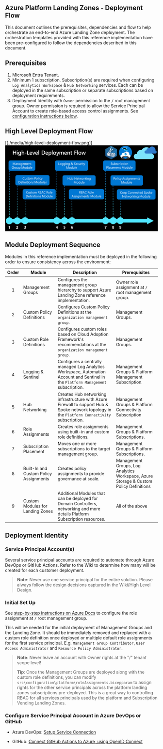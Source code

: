 <!-- markdownlint-disable -->

## Azure Platform Landing Zones - Deployment Flow

<!-- markdownlint-restore -->

This document outlines the prerequisites, dependencies and flow to help orchestrate an end-to-end Azure Landing Zone deployment. The orchestration templates provided with this reference implementation have been pre-configured to follow the dependencies described in this document.

## Prerequisites

1. Microsoft Entra Tenant.
2. Minimum 1 subscription. Subscription(s) are required when configuring `Log Analytics Workspace` & `Hub Networking` services. Each can be deployed in the same subscription or separate subscriptions based on deployment requirements.
3. Deployment Identity with `Owner` permission to the `/` root management group. Owner permission is required to allow the Service Principal Account to create role-based access control assignments. See [configuration instructions below](#deployment-identity).

## High Level Deployment Flow

[[./media/high-level-deployment-flow.png]]
![High Level Deployment Flow](../.media/high-level-deployment-flow.png)

## Module Deployment Sequence

Modules in this reference implementation must be deployed in the following order to ensure consistency across the environment:

| Order | Module                                 | Description                                                                                                                                    | Prerequisites                                                                         |
| :---: | -------------------------------------- | ---------------------------------------------------------------------------------------------------------------------------------------------- | ------------------------------------------------------------------------------------- |
|   1   | Management Groups                      | Configures the management group hierarchy to support Azure Landing Zone reference implementation.                                              | Owner role assignment at `/` root management group.                                   |
|   2   | Custom Policy Definitions              | Configures Custom Policy Definitions at the `organization management group`.                                                                   | Management Groups.                                                                    |
|   3   | Custom Role Definitions                | Configures custom roles based on Cloud Adoption Framework's recommendations at the `organization management group`.                            | Management Groups.                                                                    |
|   4   | Logging & Sentinel                     | Configures a centrally managed Log Analytics Workspace, Automation Account and Sentinel in the `Platform Management` subscription.             | Management Groups & Platform Management Subscription.                                 |
|   5   | Hub Networking                         | Creates Hub networking infrastructure with Azure Firewall to support Hub & Spoke network topology in the `Platform Connectivity` subscription. | Management Groups & Platform Connectivity Subscription                                |
|   6   | Role Assignments                       | Creates role assignments using built-in and custom role definitions.                                                                           | Management Groups & Platform Subscriptions.                                           |
|   7   | Subscription Placement                 | Moves one or more subscriptions to the target management group.                                                                                | Management Groups & Platform Subscriptions.                                           |
|   8   | Built-In and Custom Policy Assignments | Creates policy assignments to provide governance at scale.                                                                                     | Management Groups, Log Analytics Workspace, Azure Storage & Custom Policy Definitions |
|   9   | Custom Modules for Landing Zones       | Additional Modules that can be deployed for Domain Controllers, networking and more details Platform Subscription resources.                   | All of the above                                                                      |

## Deployment Identity

### Service Principal Account(s)

Several service principal accounts are required to automate through Azure DevOps or GitHub Actions. Refer to the Wiki to determine how many will be created for each customer deployment.

> **Note**: Never use one service principal for the entire solution. Please always follow the design decisions captured in the Wiki/High Level Design.

### Initial Set Up

See [step-by-step instructions on Azure Docs](https://docs.microsoft.com/azure/azure-resource-manager/templates/deploy-to-tenant?tabs=azure-powershell#required-access) to configure the role assignment at `/` root management group.

This will be needed for the initial deployment of Management Groups and the Landing Zone. It should be immediately removed and replaced with a custom role definition once deployed or multiple default role assignments for the first service principal. E.g. `Management Group Contributor`, `User Access Administrator` and `Resource Policy Administrator`.

> **Note**: Never leave an account with Owner rights at the "/" tenant scope level!
>
> **Tip**: Once the Management Groups are deployed along with the custom role definitions, you can modify `src\configuration\platform\roleAssignments.bicepparam` to assign rights for the other service principals across the platform landing zones subscriptions pre-deployed. This is a great way to controlling RBAC for all services principals used by the platform and Subscription Vending Landing Zones.

### Configure Service Principal Account in Azure DevOps or GitHub

- Azure DevOps: [Setup Service Connection](https://docs.microsoft.com/azure/devops/pipelines/library/service-endpoints?view=azure-devops&tabs=yaml)

- GitHub: [Connect GitHub Actions to Azure, using OpenID Connect](https://docs.microsoft.com/azure/developer/github/connect-from-azure)
